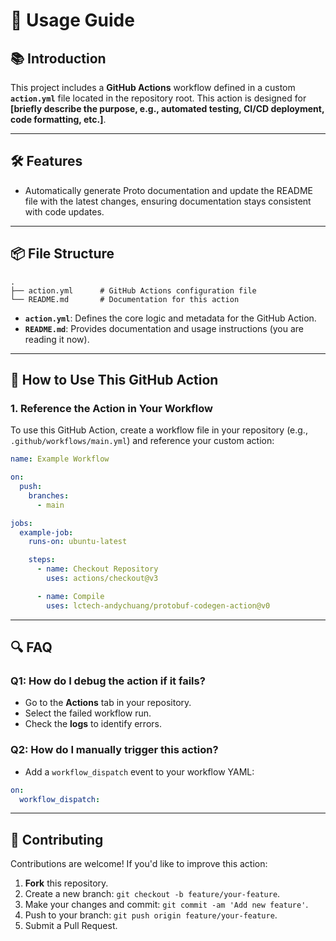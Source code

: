 # 🚀 **Usage Guide**

## 📚 **Introduction**  
This project includes a **GitHub Actions** workflow defined in a custom **`action.yml`** file located in the repository root. This action is designed for **[briefly describe the purpose, e.g., automated testing, CI/CD deployment, code formatting, etc.]**.

---

## 🛠️ **Features**

- Automatically generate Proto documentation and update the README file with the latest changes, ensuring documentation stays consistent with code updates. 

---

## 📦 **File Structure**

```plaintext
.
├── action.yml      # GitHub Actions configuration file
└── README.md       # Documentation for this action
```

- **`action.yml`**: Defines the core logic and metadata for the GitHub Action.  
- **`README.md`**: Provides documentation and usage instructions (you are reading it now).  

---

## 🚀 **How to Use This GitHub Action**

### **1. Reference the Action in Your Workflow**

To use this GitHub Action, create a workflow file in your repository (e.g., `.github/workflows/main.yml`) and reference your custom action:

```yaml
name: Example Workflow

on:
  push:
    branches:
      - main

jobs:
  example-job:
    runs-on: ubuntu-latest

    steps:
      - name: Checkout Repository
        uses: actions/checkout@v3

      - name: Compile
        uses: lctech-andychuang/protobuf-codegen-action@v0
```
<!-- 
---

### **2. Define Inputs (if applicable)**

If your `action.yml` defines `inputs`, make sure to pass them correctly in your workflow:

**Example `action.yml` Input Definition:**
```yaml
inputs:
  input1:
    description: 'Description for input1'
    required: true
  input2:
    description: 'Description for input2'
    required: false
```

**Workflow Example with Inputs:**
```yaml
with:
  input1: 'value1'
  input2: 'optional_value'
```

---

### **3. Outputs (if applicable)**

If your `action.yml` defines `outputs`, you can reference them in your workflow:

**Example `action.yml` Output Definition:**
```yaml
outputs:
  result:
    description: 'Result of the action'
```

**Workflow Example with Outputs:**
```yaml
- name: Display Action Result
  run: echo "Result: ${{ steps.example-job.outputs.result }}"
```

---

## ⚙️ **Example `action.yml` File**

Here’s an example of how your `action.yml` might look:

```yaml
name: 'Custom GitHub Action'
description: 'An example GitHub Action to perform a custom task'
inputs:
  input1:
    description: 'First input value'
    required: true
  input2:
    description: 'Second input value'
    required: false
outputs:
  result:
    description: 'The result of the action'
runs:
  using: 'docker'
  image: 'Dockerfile'
  args:
    - ${{ inputs.input1 }}
    - ${{ inputs.input2 }}
``` -->

---

## 🔍 **FAQ**

### **Q1: How do I debug the action if it fails?**  
- Go to the **Actions** tab in your repository.  
- Select the failed workflow run.  
- Check the **logs** to identify errors.

### **Q2: How do I manually trigger this action?**  
- Add a `workflow_dispatch` event to your workflow YAML:
```yaml
on:
  workflow_dispatch:
```

---

## 🤝 **Contributing**

Contributions are welcome! If you'd like to improve this action:

1. **Fork** this repository.  
2. Create a new branch: `git checkout -b feature/your-feature`.  
3. Make your changes and commit: `git commit -am 'Add new feature'`.  
4. Push to your branch: `git push origin feature/your-feature`.  
5. Submit a Pull Request.  

